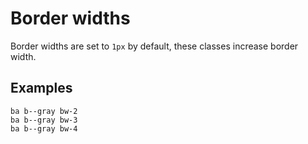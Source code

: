 # Border widths

Border widths are set to `1px` by default, these classes increase border width.

## Examples

<div class="pa3 ba b--gray-300">
    <div class="cols">
        <div class="col w-1/3">
            <div>
                <div class="h3 ba b--gray bw-2"></div>
                <code class="mt1 clipboard">ba b--gray bw-2</code>
            </div>
        </div>
        <div class="col w-1/3">
            <div>
                <div class="h3 ba b--gray bw-3"></div>
                <code class="mt1 clipboard">ba b--gray bw-3</code>
            </div>
        </div>
        <div class="col w-1/3">
            <div>
                <div class="h3 ba b--gray bw-4"></div>
                <code class="mt1 clipboard">ba b--gray bw-4</code>
            </div>
        </div>
    </div>
</div>